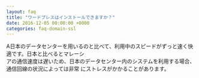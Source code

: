 ```yaml
---
layout: faq
title: "ワードプレスはインストールできますか？"
date: 2016-12-05 00:00:00 +0000
categories: faq-domain-ssl
---
```

A日本のデータセンターを用いるのと比べて、利用中のスピードがずっと速く快適です。日本と比べるとマレーシ<br>
アの通信速度は遅いため、日本のデータセンター内のシステムを利用する場合、通信回線の状況によっては非常 にストレスがかかることがあります。